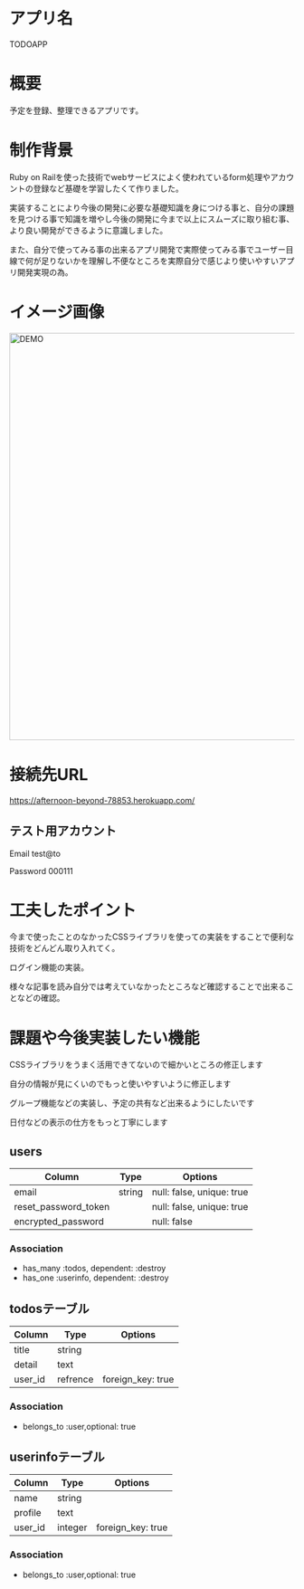 # アプリ名

TODOAPP

# 概要

予定を登録、整理できるアプリです。

# 制作背景

Ruby on Railを使った技術でwebサービスによく使われているform処理やアカウントの登録など基礎を学習したくて作りました。

実装することにより今後の開発に必要な基礎知識を身につける事と、自分の課題を見つける事で知識を増やし今後の開発に今まで以上にスムーズに取り組む事、より良い開発ができるように意識しました。


また、自分で使ってみる事の出来るアプリ開発で実際使ってみる事でユーザー目線で何が足りないかを理解し不便なところを実際自分で感じより使いやすいアプリ開発実現の為。

# イメージ画像

<img width="720" alt="DEMO" src="https://user-images.githubusercontent.com/62636793/83269898-b3e53a00-a202-11ea-87aa-0317e93bc7a9.png">

# 接続先URL

https://afternoon-beyond-78853.herokuapp.com/

## テスト用アカウント
Email       test@to

Password    000111

# 工夫したポイント

今まで使ったことのなかったCSSライブラリを使っての実装をすることで便利な技術をどんどん取り入れてく。

ログイン機能の実装。

様々な記事を読み自分では考えていなかったところなど確認することで出来ることなどの確認。

# 課題や今後実装したい機能

CSSライブラリをうまく活用できてないので細かいところの修正します

自分の情報が見にくいのでもっと使いやすいように修正します

グループ機能などの実装し、予定の共有など出来るようにしたいです

日付などの表示の仕方をもっと丁寧にします


## users
|Column|Type|Options|
|------|----|-------|
|email|string|null: false, unique: true|
|reset_password_token||null: false, unique: true|
|encrypted_password||null: false|

### Association
- has_many :todos, dependent: :destroy
- has_one :userinfo, dependent: :destroy


## todosテーブル
|Column|Type|Options|
|------|----|-------|
|title|string||
|detail|text|
|user_id|refrence|foreign_key: true|

### Association
- belongs_to :user,optional: true


## userinfoテーブル

|Column|Type|Options|
|------|----|-------|
|name|string||
|profile|text||
|user_id|integer|foreign_key: true|

### Association
- belongs_to :user,optional: true

